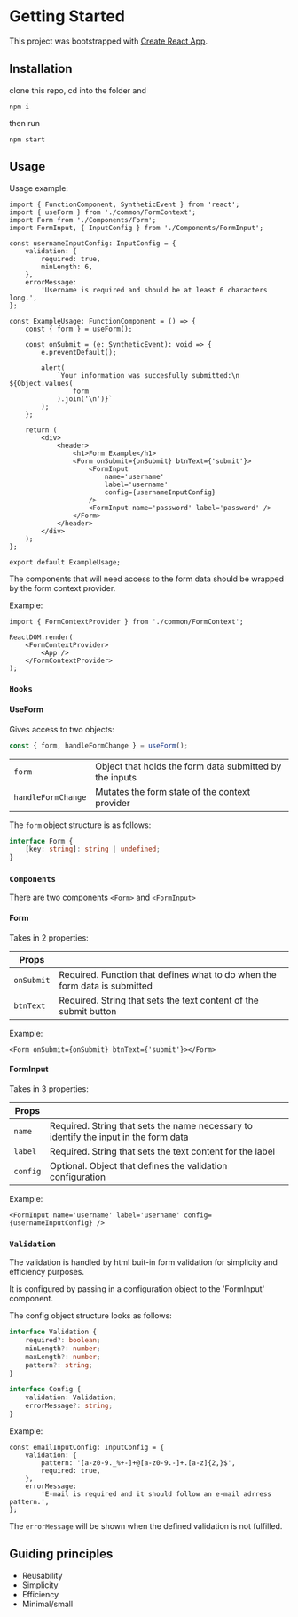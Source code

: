 # Getting Started

This project was bootstrapped with [Create React App](https://github.com/facebook/create-react-app).

## Installation

clone this repo, cd into the folder and

```
npm i
```

then run

```
npm start
```

## Usage

Usage example:

```tsx
import { FunctionComponent, SyntheticEvent } from 'react';
import { useForm } from './common/FormContext';
import Form from './Components/Form';
import FormInput, { InputConfig } from './Components/FormInput';

const usernameInputConfig: InputConfig = {
    validation: {
        required: true,
        minLength: 6,
    },
    errorMessage:
        'Username is required and should be at least 6 characters long.',
};

const ExampleUsage: FunctionComponent = () => {
    const { form } = useForm();

    const onSubmit = (e: SyntheticEvent): void => {
        e.preventDefault();

        alert(
            `Your information was succesfully submitted:\n ${Object.values(
                form
            ).join('\n')}`
        );
    };

    return (
        <div>
            <header>
                <h1>Form Example</h1>
                <Form onSubmit={onSubmit} btnText={'submit'}>
                    <FormInput
                        name='username'
                        label='username'
                        config={usernameInputConfig}
                    />
                    <FormInput name='password' label='password' />
                </Form>
            </header>
        </div>
    );
};

export default ExampleUsage;
```

The components that will need access to the form data should be wrapped by the form context provider.

Example:

```tsx
import { FormContextProvider } from './common/FormContext';

ReactDOM.render(
    <FormContextProvider>
        <App />
    </FormContextProvider>
);
```

### `Hooks`

#### UseForm

Gives access to two objects:

```js
const { form, handleFormChange } = useForm();
```

|                    |                                                         |
| ------------------ | ------------------------------------------------------- |
| `form`             | Object that holds the form data submitted by the inputs |
| `handleFormChange` | Mutates the form state of the context provider          |

The `form` object structure is as follows:

```ts
interface Form {
    [key: string]: string | undefined;
}
```

### `Components`

There are two components `<Form>` and `<FormInput>`

#### Form

Takes in 2 properties:

| Props      |                                                                            |
| ---------- | -------------------------------------------------------------------------- |
| `onSubmit` | Required. Function that defines what to do when the form data is submitted |
| `btnText`  | Required. String that sets the text content of the submit button           |

Example:

```tsx
<Form onSubmit={onSubmit} btnText={'submit'}></Form>
```

#### FormInput

Takes in 3 properties:

| Props    |                                                                                      |
| -------- | ------------------------------------------------------------------------------------ |
| `name`   | Required. String that sets the name necessary to identify the input in the form data |
| `label`  | Required. String that sets the text content for the label                            |
| `config` | Optional. Object that defines the validation configuration                           |

Example:

```tsx
<FormInput name='username' label='username' config={usernameInputConfig} />
```

### `Validation`

The validation is handled by html buit-in form validation for simplicity and efficiency purposes.

It is configured by passing in a configuration object to the 'FormInput' component.

The config object structure looks as follows:

```ts
interface Validation {
    required?: boolean;
    minLength?: number;
    maxLength?: number;
    pattern?: string;
}

interface Config {
    validation: Validation;
    errorMessage?: string;
}
```

Example:

```tsx
const emailInputConfig: InputConfig = {
    validation: {
        pattern: '[a-z0-9._%+-]+@[a-z0-9.-]+.[a-z]{2,}$',
        required: true,
    },
    errorMessage:
        'E-mail is required and it should follow an e-mail adrress pattern.',
};
```

The `errorMessage` will be shown when the defined validation is not fulfilled.

## Guiding principles

-   Reusability
-   Simplicity
-   Efficiency
-   Minimal/small
